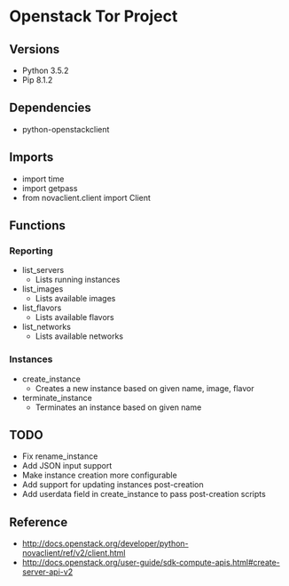 # Openstack Tor Project

## Versions
- Python 3.5.2
- Pip 8.1.2

## Dependencies
- python-openstackclient

## Imports
- import time
- import getpass
- from novaclient.client import Client

## Functions
### Reporting
- list_servers
  * Lists running instances
- list_images
  * Lists available images
- list_flavors
  * Lists available flavors
- list_networks
  * Lists available networks

### Instances
- create_instance
  * Creates a new instance based on given name, image, flavor
- terminate_instance 
  * Terminates an instance based on given name
  
## TODO
- Fix rename_instance
- Add JSON input support
- Make instance creation more configurable
- Add support for updating instances post-creation
- Add userdata field in create_instance to pass post-creation scripts
  
## Reference
- http://docs.openstack.org/developer/python-novaclient/ref/v2/client.html
- http://docs.openstack.org/user-guide/sdk-compute-apis.html#create-server-api-v2
